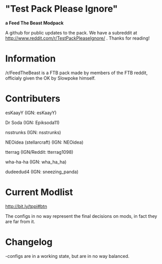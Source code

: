 "Test Pack Please Ignore"
===============
**a Feed The Beast Modpack**

A github for public updates to the pack. We have a subreddit at http://www.reddit.com/r/TestPackPleaseIgnore/ . Thanks for reading!

Information
===============
/r/FeedTheBeast is a FTB pack made by members of the FTB reddit, officialy given the OK by Slowpoke himself.

Contributers
===============

esKaayY (IGN: esKaayY)

Dr Soda (IGN: Epiksoda11)

nsstrunks (IGN: nsstrunks)

NEOidea (stellarcraft) (IGN: NEOidea)

tterrag (IGN/Reddit: tterrag1098)

wha-ha-ha (IGN: wha_ha_ha)

dudeedud4 (IGN: sneezing_panda)

Current Modlist
===============
http://bit.ly/tppi#btn

The configs in no way represent the final decisions on mods, in fact they are far from it.

Changelog
===============

-configs are in a working state, but are in no way balanced.
